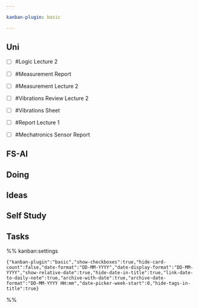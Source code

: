 ```yaml
---

kanban-plugin: basic

---
```


## Uni

- [ ] #Logic Lecture 2
- [ ] #Measurement Report
- [ ] #Measurement Lecture 2
- [ ] #Vibrations Review Lecture 2
- [ ] #Vibrations Sheet
- [ ] #Report Lecture 1
- [ ] #Mechatronics Sensor Report


## FS-AI



## Doing



## Ideas



## Self Study



## Tasks





%% kanban:settings
```
{"kanban-plugin":"basic","show-checkboxes":true,"hide-card-count":false,"date-format":"DD-MM-YYYY","date-display-format":"DD-MM-YYYY","show-relative-date":true,"hide-date-in-title":true,"link-date-to-daily-note":true,"archive-with-date":true,"archive-date-format":"DD-MM-YYYY HH:mm","date-picker-week-start":0,"hide-tags-in-title":true}
```
%%